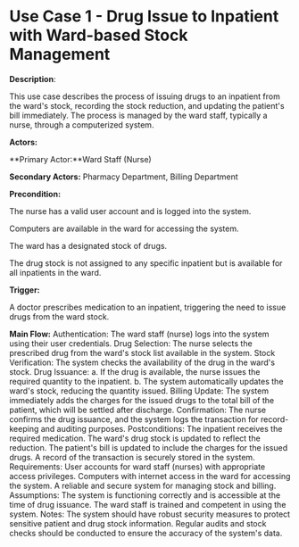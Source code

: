 # **Use Case 1 - Drug Issue to Inpatient with Ward-based Stock Management**
**Description**:

This use case describes the process of issuing drugs to an inpatient from the ward's stock, recording the stock reduction, and updating the patient's bill immediately. The process is managed by the ward staff, typically a nurse, through a computerized system.

**Actors:**

**Primary Actor:**Ward Staff (Nurse)

**Secondary Actors:** Pharmacy Department, Billing Department

**Precondition:**

The nurse has a valid user account and is logged into the system.

Computers are available in the ward for accessing the system.

The ward has a designated stock of drugs.

The drug stock is not assigned to any specific inpatient but is available for all inpatients in the ward.

**Trigger:**

A doctor prescribes medication to an inpatient, triggering the need to issue drugs from the ward stock.

**Main Flow:**
Authentication: The ward staff (nurse) logs into the system using their user credentials.
Drug Selection: The nurse selects the prescribed drug from the ward's stock list available in the system.
Stock Verification: The system checks the availability of the drug in the ward's stock.
Drug Issuance:
a. If the drug is available, the nurse issues the required quantity to the inpatient.
b. The system automatically updates the ward's stock, reducing the quantity issued.
Billing Update: The system immediately adds the charges for the issued drugs to the total bill of the patient, which will be settled after discharge.
Confirmation: The nurse confirms the drug issuance, and the system logs the transaction for record-keeping and auditing purposes.
Postconditions:
The inpatient receives the required medication.
The ward's drug stock is updated to reflect the reduction.
The patient's bill is updated to include the charges for the issued drugs.
A record of the transaction is securely stored in the system.
Requirements:
User accounts for ward staff (nurses) with appropriate access privileges.
Computers with internet access in the ward for accessing the system.
A reliable and secure system for managing stock and billing.
Assumptions:
The system is functioning correctly and is accessible at the time of drug issuance.
The ward staff is trained and competent in using the system.
Notes:
The system should have robust security measures to protect sensitive patient and drug stock information.
Regular audits and stock checks should be conducted to ensure the accuracy of the system's data.